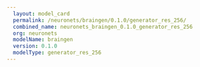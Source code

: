 ```yaml
---
  layout: model_card
  permalink: /neuronets/braingen/0.1.0/generator_res_256/
  combined_name: neuronets_braingen_0.1.0_generator_res_256
  org: neuronets
  modelName: braingen
  version: 0.1.0
  modelType: generator_res_256
---
```

  